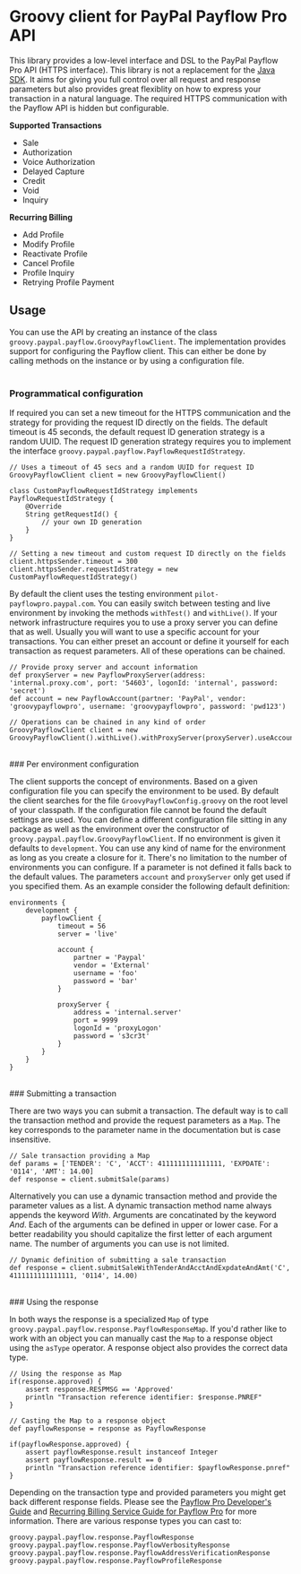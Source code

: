 # Groovy client for PayPal Payflow Pro API

This library provides a low-level interface and DSL to the PayPal Payflow Pro API (HTTPS interface). This library
is not a replacement for the [Java SDK](https://cms.paypal.com/us/cgi-bin/?cmd=_render-content&content_ID=developer/library_download_sdks#PayflowPro).
It aims for giving you full control over all request and response parameters but also provides great flexiblity on how to
express your transaction in a natural language. The required HTTPS communication with the Payflow API is hidden but configurable.

__Supported Transactions__

* Sale
* Authorization
* Voice Authorization
* Delayed Capture
* Credit
* Void
* Inquiry

__Recurring Billing__

* Add Profile
* Modify Profile
* Reactivate Profile
* Cancel Profile
* Profile Inquiry
* Retrying Profile Payment

## Usage

You can use the API by creating an instance of the class `groovy.paypal.payflow.GroovyPayflowClient`. The implementation
provides support for configuring the Payflow client. This can either be done by calling methods on the instance or by
using a configuration file.
<br>
<br>
### Programmatical configuration

If required you can set a new timeout for the HTTPS communication and the strategy for providing the request ID directly on the fields.
The default timeout is 45 seconds, the default request ID generation strategy is a random UUID. The
request ID generation strategy requires you to implement the interface `groovy.paypal.payflow.PayflowRequestIdStrategy`.

    // Uses a timeout of 45 secs and a random UUID for request ID
    GroovyPayflowClient client = new GroovyPayflowClient()

    class CustomPayflowRequestIdStrategy implements PayflowRequestIdStrategy {
        @Override
        String getRequestId() {
            // your own ID generation
        }
    }

    // Setting a new timeout and custom request ID directly on the fields
    client.httpsSender.timeout = 300
    client.httpsSender.requestIdStrategy = new CustomPayflowRequestIdStrategy()

By default the client uses the testing environment `pilot-payflowpro.paypal.com`. You can easily switch between testing
and live environment by invoking the methods `withTest()` and `withLive()`. If your network infrastructure requires you to use
a proxy server you can define that as well. Usually you will want to use a specific account for your transactions. You can
either preset an account or define it yourself for each transaction as request parameters. All of these operations can be chained.

    // Provide proxy server and account information
    def proxyServer = new PayflowProxyServer(address: 'internal.proxy.com', port: '54603', logonId: 'internal', password: 'secret')
    def account = new PayflowAccount(partner: 'PayPal', vendor: 'groovypayflowpro', username: 'groovypayflowpro', password: 'pwd123')

    // Operations can be chained in any kind of order
    GroovyPayflowClient client = new GroovyPayflowClient().withLive().withProxyServer(proxyServer).useAccount(account)
<br>
### Per environment configuration

The client supports the concept of environments. Based on a given configuration file you can specify the environment to
be used. By default the client searches for the file `GroovyPayflowConfig.groovy` on the root level of your classpath. If the
configuration file cannot be found the default settings are used. You can define a different configuration file sitting in any
package as well as the environment over the constructor of `groovy.paypal.payflow.GroovyPayflowClient`. If no environment
is given it defaults to `development`. You can use any kind of name for the environment as long as you create a closure for it.
There's no limitation to the number of environments you can configure. If a parameter is not defined it falls back to the default values.
The parameters `account` and `proxyServer` only get used if you specified them. As an example consider the following default
definition:

    environments {
        development {
            payflowClient {
                timeout = 56
                server = 'live'

                account {
                    partner = 'Paypal'
                    vendor = 'External'
                    username = 'foo'
                    password = 'bar'
                }

                proxyServer {
                    address = 'internal.server'
                    port = 9999
                    logonId = 'proxyLogon'
                    password = 's3cr3t'
                }
            }
        }
    }
<br>
### Submitting a transaction

There are two ways you can submit a transaction. The default way is to call the transaction method and provide the request
parameters as a `Map`. The key corresponds to the parameter name in the documentation but is case insensitive.

    // Sale transaction providing a Map
    def params = ['TENDER': 'C', 'ACCT': 4111111111111111, 'EXPDATE': '0114', 'AMT': 14.00]
    def response = client.submitSale(params)

Alternatively you can use a dynamic transaction method and provide the parameter values as a list. A dynamic transaction method
name always appends the keyword _With_. Arguments are concatinated by the keyword _And_. Each of the arguments can be defined
in upper or lower case. For a better readability you should capitalize the first letter of each argument name. The number
of arguments you can use is not limited.

    // Dynamic definition of submitting a sale transaction
    def response = client.submitSaleWithTenderAndAcctAndExpdateAndAmt('C', 4111111111111111, '0114', 14.00)
<br>
### Using the response

In both ways the response is a specialized `Map` of type `groovy.paypal.payflow.response.PayflowResponseMap`. If you'd rather
like to work with an object you can manually cast the `Map` to a response object using the `asType` operator. A response
object also provides the correct data type.

    // Using the response as Map
    if(response.approved) {
        assert response.RESPMSG == 'Approved'
        println "Transaction reference identifier: $response.PNREF"
    }

    // Casting the Map to a response object
    def payflowResponse = response as PayflowResponse

    if(payflowResponse.approved) {
        assert payflowResponse.result instanceof Integer
        assert payflowResponse.result == 0
        println "Transaction reference identifier: $payflowResponse.pnref"
    }

Depending on the transaction type and provided parameters you might get back different response fields. Please see the
[Payflow Pro Developer's Guide](https://cms.paypal.com/cms_content/US/en_US/files/developer/PP_PayflowPro_Guide.pdf)
and [Recurring Billing Service Guide for Payflow Pro](https://cms.paypal.com/cms_content/US/en_US/files/developer/PP_PayflowPro_RecurringBilling_Guide.pdf)
for more information. There are various response types you can cast to:

    groovy.paypal.payflow.response.PayflowResponse
    groovy.paypal.payflow.response.PayflowVerbosityResponse
    groovy.paypal.payflow.response.PayflowAddressVerificationResponse
    groovy.paypal.payflow.response.PayflowProfileResponse